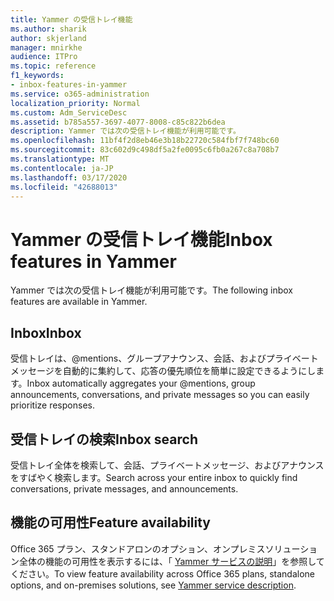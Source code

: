```yaml
---
title: Yammer の受信トレイ機能
ms.author: sharik
author: skjerland
manager: mnirkhe
audience: ITPro
ms.topic: reference
f1_keywords:
- inbox-features-in-yammer
ms.service: o365-administration
localization_priority: Normal
ms.custom: Adm_ServiceDesc
ms.assetid: b785a557-3697-4077-8008-c85c822b6dea
description: Yammer では次の受信トレイ機能が利用可能です。
ms.openlocfilehash: 11bf4f2d8eb46e3b18b22720c584fbf7f748bc60
ms.sourcegitcommit: 83c602d9c498df5a2fe0095c6fb0a267c8a708b7
ms.translationtype: MT
ms.contentlocale: ja-JP
ms.lasthandoff: 03/17/2020
ms.locfileid: "42688013"
---
```

# <a name="inbox-features-in-yammer"></a><span data-ttu-id="b55d0-103">Yammer の受信トレイ機能</span><span class="sxs-lookup"><span data-stu-id="b55d0-103">Inbox features in Yammer</span></span>

<span data-ttu-id="b55d0-104">Yammer では次の受信トレイ機能が利用可能です。</span><span class="sxs-lookup"><span data-stu-id="b55d0-104">The following inbox features are available in Yammer.</span></span>
  
## <a name="inbox"></a><span data-ttu-id="b55d0-105">Inbox</span><span class="sxs-lookup"><span data-stu-id="b55d0-105">Inbox</span></span>

<span data-ttu-id="b55d0-106">受信トレイは、@mentions、グループアナウンス、会話、およびプライベートメッセージを自動的に集約して、応答の優先順位を簡単に設定できるようにします。</span><span class="sxs-lookup"><span data-stu-id="b55d0-106">Inbox automatically aggregates your @mentions, group announcements, conversations, and private messages so you can easily prioritize responses.</span></span>
  
## <a name="inbox-search"></a><span data-ttu-id="b55d0-107">受信トレイの検索</span><span class="sxs-lookup"><span data-stu-id="b55d0-107">Inbox search</span></span>

<span data-ttu-id="b55d0-108">受信トレイ全体を検索して、会話、プライベートメッセージ、およびアナウンスをすばやく検索します。</span><span class="sxs-lookup"><span data-stu-id="b55d0-108">Search across your entire inbox to quickly find conversations, private messages, and announcements.</span></span>
  
## <a name="feature-availability"></a><span data-ttu-id="b55d0-109">機能の可用性</span><span class="sxs-lookup"><span data-stu-id="b55d0-109">Feature availability</span></span>

<span data-ttu-id="b55d0-110">Office 365 プラン、スタンドアロンのオプション、オンプレミスソリューション全体の機能の可用性を表示するには、「 [Yammer サービスの説明](yammer-service-description.md)」を参照してください。</span><span class="sxs-lookup"><span data-stu-id="b55d0-110">To view feature availability across Office 365 plans, standalone options, and on-premises solutions, see [Yammer service description](yammer-service-description.md).</span></span>
  

